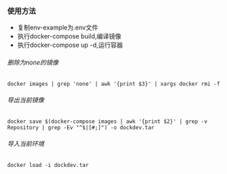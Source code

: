 ### 使用方法
- 复制env-example为.env文件
- 执行docker-compose build,编译镜像
- 执行docker-compose up -d,运行容器

###### 删除为none的镜像
```
docker images | grep 'none' | awk '{print $3}' | xargs docker rmi -f
```

###### 导出当前镜像
```
docker save $(docker-compose images | awk '{print $2}' | grep -v Repository | grep -Ev "^$|[#;]") -o dockdev.tar
```

###### 导入当前环境
```
docker load -i dockdev.tar
```